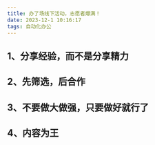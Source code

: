 ```yaml
---
title: 办了场线下活动，志愿者爆满！
date: 2023-12-1 10:16:17
tags: 自动化办公
---
```


## 1、分享经验，而不是分享精力

## 2、先筛选，后合作

## 3、不要做大做强，只要做好就行了

## 4、内容为王